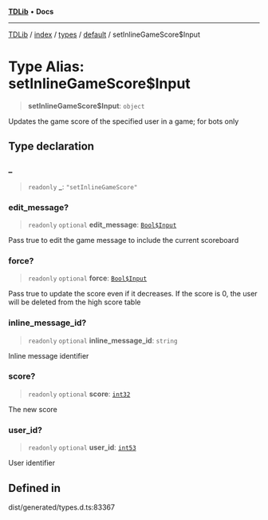 [**TDLib**](../../../../../../README.md) • **Docs**

***

[TDLib](../../../../../../modules.md) / [index](../../../../../README.md) / [types](../../../README.md) / [default](../README.md) / setInlineGameScore$Input

# Type Alias: setInlineGameScore$Input

> **setInlineGameScore$Input**: `object`

Updates the game score of the specified user in a game; for bots only

## Type declaration

### \_

> `readonly` **\_**: `"setInlineGameScore"`

### edit\_message?

> `readonly` `optional` **edit\_message**: [`Bool$Input`](Bool$Input.md)

Pass true to edit the game message to include the current scoreboard

### force?

> `readonly` `optional` **force**: [`Bool$Input`](Bool$Input.md)

Pass true to update the score even if it decreases. If the score is 0, the user will be deleted from the high score table

### inline\_message\_id?

> `readonly` `optional` **inline\_message\_id**: `string`

Inline message identifier

### score?

> `readonly` `optional` **score**: [`int32`](int32-1.md)

The new score

### user\_id?

> `readonly` `optional` **user\_id**: [`int53`](int53-1.md)

User identifier

## Defined in

dist/generated/types.d.ts:83367
